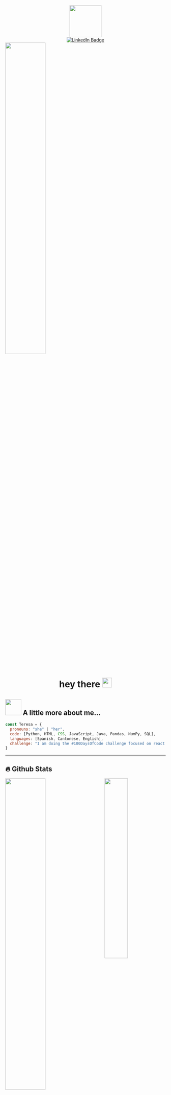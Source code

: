 <!-- ## Hi there 👋 -->

<div id="header" align="center">
  <img src="https://media.giphy.com/media/M9gbBd9nbDrOTu1Mqx/giphy.gif" width="100"/>
</div>

<div id="badges" align="center">
  <a href="https://www.linkedin.com/in/teresa-yu-kuang-a45693188/">
    <img src="https://img.shields.io/badge/LinkedIn-blue?style=for-the-badge&logo=linkedin&logoColor=white" alt="LinkedIn Badge"/>
  </a>
<!--   <img src="https://img.shields.io/badge/YouTube-red?style=for-the-badge&logo=youtube&logoColor=white" alt="Youtube Badge"/>
  <img src="https://img.shields.io/badge/Twitter-blue?style=for-the-badge&logo=twitter&logoColor=white" alt="Twitter Badge"/> -->
</div>
<!-- ![](https://komarev.com/ghpvc/?username=tsykmn) -->
<img width="50%" src="https://i.pinimg.com/originals/2a/53/65/2a53651a35816f499270d8275fd5318f.gif">

<h1 align="center">
  hey there
  <img src="https://media.giphy.com/media/hvRJCLFzcasrR4ia7z/giphy.gif" width="30px"/>
</h1>

## <img src="https://media.giphy.com/media/VgCDAzcKvsR6OM0uWg/giphy.gif" width="50"> A little more about me...  

```javascript
const Teresa = {
  pronouns: "she" | "her",
  code: [Python, HTML, CSS, JavaScript, Java, Pandas, NumPy, SQL],
  languages: [Spanish, Cantonese, English],
  challenge: "I am doing the #100DaysOfCode challenge focused on react and typescript"
}
```
<!--
  techCommunities: {
                        coorganizer: "AfroPython",
                        speaker: "Latinity",
                        mentor: "EducaTRANSforma"
                      },
-->

---

## 🔥 Github Stats

<img align="right" width="38%" src="https://steamuserimages-a.akamaihd.net/ugc/1829040563493991891/74C475FCD2F54226FDE8A6A5583EEC3440DD3242/?imw=512&&ima=fit&impolicy=Letterbox&imcolor=%23000000&letterbox=false"/>

  <a href="https://github.com/tsykmn">
  <img width="50%" src="https://github-readme-stats.vercel.app/api?username=tsykmn&theme=radical&title_color=ff3068?"></a>
  <a href="https://github.com/tsykmn">
  <img width="50%" src="http://github-readme-streak-stats.herokuapp.com/?user=tsykmn&theme=radical&date_format=M%20j%5B%2C%20Y%5D&ring=ff3068&fire=ff3068&sideNums=ff3068"></a>

---

## 🛠️ Most Used Languages

<div align="center">

![Top Languages](https://github-readme-stats.vercel.app/api/top-langs/?username=tsykmn&theme=radical&hide_border=true&layout=compact&langs_count=10&title_color=ff3068)

</div>

### Thank you for visiting my profile! ✨

<!--
**tsykmn/tsykmn** is a ✨ _special_ ✨ repository because its `README.md` (this file) appears on your GitHub profile.

Here are some ideas to get you started:

- 🔭 I’m currently working on ...
- 🌱 I’m currently learning ...
- 👯 I’m looking to collaborate on ...
- 🤔 I’m looking for help with ...
- 💬 Ask me about ...
- 📫 How to reach me: ...
- 😄 Pronouns: ...
- ⚡ Fun fact: ...
-->
